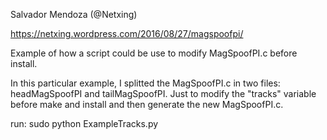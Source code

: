 Salvador Mendoza (@Netxing)

https://netxing.wordpress.com/2016/08/27/magspoofpi/

Example of how a script could be use to modify MagSpoofPI.c before install.

In this particular example, I splitted the MagSpoofPI.c in two files: headMagSpoofPI and tailMagSpoofPI.
Just to modify the "tracks" variable before make and install and then generate the new MagSpoofPI.c.

run:
sudo python ExampleTracks.py
